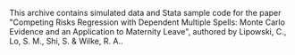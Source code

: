 This archive contains simulated data and Stata sample code for the paper "Competing Risks Regression with Dependent Multiple Spells: Monte Carlo Evidence and an Application to Maternity Leave", authored by Lipowski, C., Lo, S. M., Shi, S. & Wilke, R. A..
